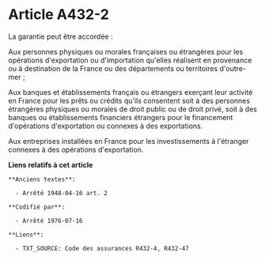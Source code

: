 # Article A432-2

La garantie peut être accordée :

Aux personnes physiques ou morales françaises ou étrangères pour les opérations d'exportation ou d'importation qu'elles
réalisent en provenance ou à destination de la France ou des départements ou territoires d'outre-mer ;

Aux banques et établissements français ou étrangers exerçant leur activité en France pour les prêts ou crédits qu'ils
consentent soit à des personnes étrangères physiques ou morales de droit public ou de droit privé, soit à des banques ou
établissements financiers étrangers pour le financement d'opérations d'exportation ou connexes à des exportations.

Aux entreprises installées en France pour les investissements à l'étranger connexes à des opérations d'exportation.

**Liens relatifs à cet article**

	**Anciens textes**:

	  - Arrêté 1948-04-16 art. 2

	**Codifié par**:

	  - Arrêté 1976-07-16

	**Liens**:

	  - TXT_SOURCE: Code des assurances R432-4, R432-47
